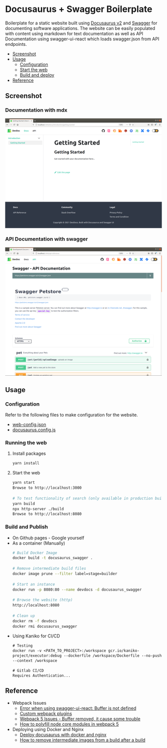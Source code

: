 # Docusaurus + Swagger Boilerplate

Boilerplate for a static website built using [Docusaurus v2](https://docusaurus.io/) and [Swagger](https://www.npmjs.com/package/swagger-ui-react) 
for documenting software applications. The website can be easily populated with content using markdown for text documentation as well as
API Documentation using swagger-ui-react which loads swagger.json from API endpoints.

- [Screenshot](#screenshot)
- [Usage](#usage)
    - [Configuration](#configuration)
    - [Start the web](#running-the-web)
    - [Build and deploy](#build-and-deploy)
- [Reference](#reference)

## Screenshot

### Documentation with mdx

![Page 1](static/img/doc/page1.png)

### API Documentation with swagger

![Page 2](static/img/doc/page2.png)

## Usage

### Configuration

Refer to the following files to make configuration for the website.
- [web-config.json](web-config.json)
- [docusaurus.config.js](docusaurus.config.js)

### Running the web

1. Install packages
    ```bash
    yarn install
    ```

2. Start the web
    ```bash
    yarn start
    Browse to http://localhost:3000
   
    # To test functionality of search (only available in production build)
    yarn build
    npx http-server ./build
    Browse to http://localhost:8080
    ```
   
### Build and Publish

- On Github pages - Google yourself
- As a container (Manually)
    ```bash 
    # Build Docker Image
    docker build -t docusaurus_swagger .
    
    # Remove intermediate build files
    docker image prune --filter label=stage=builder
  
    # Start an instance
    docker run -p 8080:80 --name devdocs -d docusaurus_swagger
  
    # Browse the website (http)
    http://localhost:8080
  
    # Clean up
    docker rm -f devdocs
    docker rmi docusaurus_swagger
    ```
- Using Kaniko for CI/CD
    ```
    # Testing 
    docker run -v <PATH_TO_PROJECT>:/workspace gcr.io/kaniko-project/executor:debug --dockerfile /workspace/Dockerfile --no-push --context /workspace

    # Gitlab CI/CD
    Requires Authentication...
    ```

## Reference

- Webpack Issues
    - [Error when using swagger-ui-react: Buffer is not defined](https://github.com/swagger-api/swagger-ui/issues/6869)
    - [Custom webpack plugins](https://github.com/facebook/docusaurus/issues/2097)
    - [Webpack 5 Issues - Buffer removed, it cause some trouble](https://github.com/webpack/changelog-v5/issues/10#issuecomment-615877593)
    - [How to polyfill node core modules in webpack 5](https://sanchit3b.medium.com/how-to-polyfill-node-core-modules-in-webpack-5-905c1f5504a0)
- Deploying using Docker and Nginx
    - [Deploy docusaurus with docker and nginx](https://ledinhcuong99.medium.com/deploy-docusaurus-with-docker-and-nginx-8c78b1390db6)
    - [How to remove intermediate images from a build after a build](https://stackoverflow.com/questions/50126741/how-to-remove-intermediate-images-from-a-build-after-the-build)
    